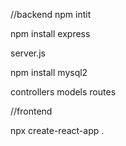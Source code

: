 //backend
npm intit

npm install express

server.js

npm install mysql2

controllers
models
routes





//frontend

npx create-react-app .
